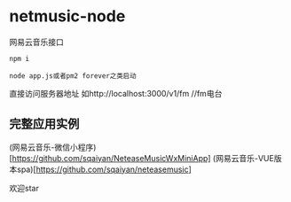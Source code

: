 # netmusic-node
网易云音乐接口

```
npm i 

node app.js或者pm2 forever之类启动

```

直接访问服务器地址
如http://localhost:3000/v1/fm //fm电台

## 完整应用实例
(网易云音乐-微信小程序)[https://github.com/sqaiyan/NeteaseMusicWxMiniApp]
(网易云音乐-VUE版本spa)[https://github.com/sqaiyan/neteasemusic]

欢迎star 
